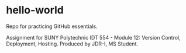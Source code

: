 # hello-world
Repo for practicing GitHub essentials.

Assignment for SUNY Polytechnic IDT 554 - Module 12: Version Control, Deployment, Hosting.
Produced by JDR-I, MS Student.
